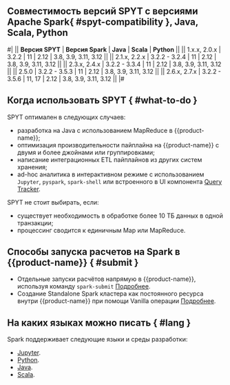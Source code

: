 
## Совместимость версий SPYT с версиями Apache Spark{ #spyt-compatibility }, Java, Scala, Python

#|
|| **Версия SPYT** | **Версия Spark** | **Java** | **Scala** | **Python** ||
|| 1.x.x, 2.0.x | 3.2.2 | 11 | 2.12 | 3.8, 3.9, 3.11, 3.12 ||
|| 2.1.x, 2.2.x | 3.2.2 - 3.2.4 | 11 | 2.12 | 3.8, 3.9, 3.11, 3.12 ||
|| 2.3.x, 2.4.x | 3.2.2 - 3.3.4 | 11 | 2.12 | 3.8, 3.9, 3.11, 3.12 ||
|| 2.5.0 | 3.2.2 - 3.5.3 | 11 | 2.12 | 3.8, 3.9, 3.11, 3.12 ||
|| 2.6.x, 2.7.x | 3.2.2 - 3.5.6 | 11, 17 | 2.12 | 3.8, 3.9, 3.11, 3.12 ||
|#


## Когда использовать SPYT { #what-to-do }

SPYT оптимален в следующих случаев:
- разработка на Java с использованием MapReduce в {{product-name}};
- оптимизация производительности пайплайна на {{product-name}} с двумя и более джойнами или группировками;
- написание интеграционных ETL пайплайнов из других систем хранения;
- ad-hoc аналитика в интерактивном режиме с использованием `Jupyter`, `pyspark`, `spark-shell` или встроенного в UI компонента [Query Tracker](../../../../user-guide/query-tracker/about.md).

SPYT не стоит выбирать, если:
- существует необходимость в обработке более 10 ТБ данных в одной транзакции;
- процессинг сводится к единичным Map или MapReduce.

## Способы запуска расчетов на Spark в {{product-name}} { #submit }

- Отдельные запуски расчётов напрямую в {{product-name}}, используя команду `spark-submit` [Подробнее](../../../../user-guide/data-processing/spyt/launch.md#submit).
- Создание Standalone Spark кластера как постоянного ресурса внутри {{product-name}} при помощи Vanilla операции [Подробнее](../../../../user-guide/data-processing/spyt/launch.md#standalone).

## На каких языках можно писать { #lang }

Spark поддерживает следующие языки и среды разработки:

* [Jupyter](../../../../user-guide/data-processing/spyt/API/spyt-jupyter.md).
* [Python](../../../../user-guide/data-processing/spyt/API/spyt-python.md).
* [Java](../../../../user-guide/data-processing/spyt/API/spyt-java.md).
* [Scala](../../../../user-guide/data-processing/spyt/API/spyt-scala.md).

